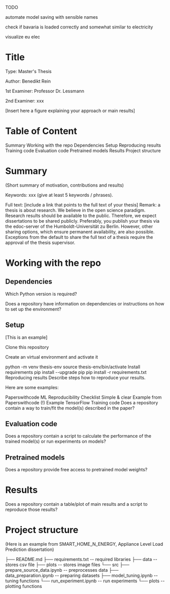 TODO

automate model saving with sensible names

check if bavaria is loaded correctly and somewhat similar to electricity

visualize eu elec















# Title
Type: Master's Thesis

Author: Benedikt Rein

1st Examiner: Professor Dr. Lessmann

2nd Examiner: xxx

[Insert here a figure explaining your approach or main results]


# Table of Content
Summary
Working with the repo
Dependencies
Setup
Reproducing results
Training code
Evaluation code
Pretrained models
Results
Project structure

# Summary
(Short summary of motivation, contributions and results)

Keywords: xxx (give at least 5 keywords / phrases).

Full text: [include a link that points to the full text of your thesis] Remark: a thesis is about research. We believe in the open science paradigm. Research results should be available to the public. Therefore, we expect dissertations to be shared publicly. Preferably, you publish your thesis via the edoc-server of the Humboldt-Universität zu Berlin. However, other sharing options, which ensure permanent availability, are also possible.
Exceptions from the default to share the full text of a thesis require the approval of the thesis supervisor.

# Working with the repo
## Dependencies
Which Python version is required?

Does a repository have information on dependencies or instructions on how to set up the environment?

## Setup
[This is an example]

Clone this repository

Create an virtual environment and activate it

python -m venv thesis-env
source thesis-env/bin/activate
Install requirements
pip install --upgrade pip
pip install -r requirements.txt
Reproducing results
Describe steps how to reproduce your results.

Here are some examples:

Paperswithcode
ML Reproducibility Checklist
Simple & clear Example from Paperswithcode (!)
Example TensorFlow
Training code
Does a repository contain a way to train/fit the model(s) described in the paper?

## Evaluation code
Does a repository contain a script to calculate the performance of the trained model(s) or run experiments on models?

## Pretrained models
Does a repository provide free access to pretrained model weights?

# Results
Does a repository contain a table/plot of main results and a script to reproduce those results?

# Project structure
(Here is an example from SMART_HOME_N_ENERGY, Appliance Level Load Prediction dissertation)

├── README.md
├── requirements.txt                                -- required libraries
├── data                                            -- stores csv file 
├── plots                                           -- stores image files
└── src
    ├── prepare_source_data.ipynb                   -- preprocesses data
    ├── data_preparation.ipynb                      -- preparing datasets
    ├── model_tuning.ipynb                          -- tuning functions
    └── run_experiment.ipynb                        -- run experiments 
    └── plots                                       -- plotting functions  
